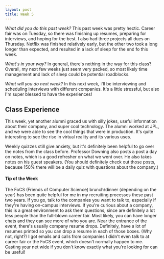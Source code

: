 ```yaml
---
layout: post
title: Week 5
---
```


_What did you do this past week?_ This past week was pretty hectic. Career fair was on Tuesday, so there was finishing up resumes, preparing for interviews, and hoping for the best. I also had three projects all dues on Thursday. Netflix was finished relatively early, but the other two took a long longer than expected, and resulted in a lack of sleep for the end fo this week.

_What's in your way?_ In general, there's nothing in the way for this class? Overall, my next few weeks just seem very packed, so most likely time management and lack of sleep could be potential roadblocks.

_What will you do next week?_ In this next week, I'll be interviewing and scheduling interviews with different companies. It's a little stressful, but also I'm super blessed to have the experiences!


## Class Experience
This week, yet another alumni graced us with silly jokes, useful information about their company, and super cool technology. The alumni worked at JPL, and we were able to see the cool things that were in production.  It's quite interesting to see the rise in virtual reality and its various uses.

Weekly quizzes still give anxiety, but it's definitely been helpful to go over the notes from the class before. Professor Downing also posts a post a day on notes, which is a good refresher on what we went over. He also takes notes on his guest speakers. (You should definitely check out those posts, because 150% there will be a daily quiz with questions about the company.)


#### Tip of the Week
The FoCS (Friends of Computer Science) brunch/dinner (depending on the year) has been quite helpful for me in my recruiting processes these past two years. If you go, talk to the companies you want to talk to, especially if they're having on-campus interviews. If you're curious about a company, this is a great environment to ask them questions, since are definitely a lot less people than the full-blown career fair. Most likely, you can have longer chats and they can see more of who you are.
Near the entrance of the event, there's usually company resume drops. Definitely, have a lot of resumes printed so you can drop a resume in each of those boxes. (Why not, right?) I got emails and calls from companies I didn't even talk to at career fair or the FoCS event, which doesn't normally happen to me. Casting your net wide if you don't know exactly what you're looking for can be useful!
